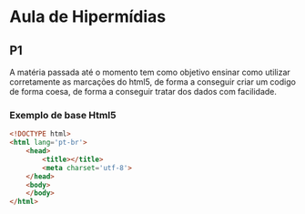 # Aula de Hipermídias

## P1

A matéria passada até o momento tem como objetivo ensinar como utilizar corretamente
as marcações do html5, de forma a conseguir criar um codigo de forma coesa, de forma a conseguir
tratar dos dados com facilidade.

### Exemplo de base Html5

```html
<!DOCTYPE html>
<html lang='pt-br'>
    <head>
        <title></title>
        <meta charset='utf-8'>
    </head>
    <body>
    </body>
</html>
```
